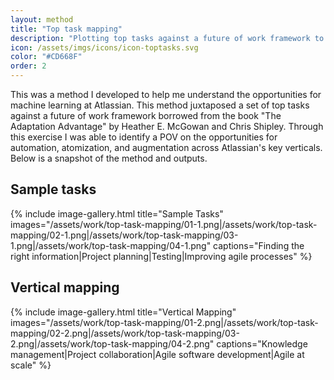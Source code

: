 ```yaml
---
layout: method
title: "Top task mapping"
description: "Plotting top tasks against a future of work framework to better understand opportunities for machine learning."
icon: /assets/imgs/icons/icon-toptasks.svg
color: "#CD668F"
order: 2
---
```


This was a method I developed to help me understand the opportunities for machine learning at Atlassian. This method juxtaposed a set of top tasks against a future of work framework borrowed from the book "The Adaptation Advantage" by Heather E. McGowan and Chris Shipley. Through this exercise I was able to identify a POV on the opportunities for automation, atomization, and augmentation across Atlassian's key verticals. Below is a snapshot of the method and outputs.

## Sample tasks

{% include image-gallery.html
  title="Sample Tasks"
  images="/assets/work/top-task-mapping/01-1.png|/assets/work/top-task-mapping/02-1.png|/assets/work/top-task-mapping/03-1.png|/assets/work/top-task-mapping/04-1.png"
  captions="Finding the right information|Project planning|Testing|Improving agile processes"
%}

## Vertical mapping

{% include image-gallery.html
  title="Vertical Mapping"
  images="/assets/work/top-task-mapping/01-2.png|/assets/work/top-task-mapping/02-2.png|/assets/work/top-task-mapping/03-2.png|/assets/work/top-task-mapping/04-2.png"
  captions="Knowledge management|Project collaboration|Agile software development|Agile at scale"
%}
